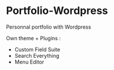 # Portfolio-Wordpress
Personnal portfolio with Wordpress

Own theme + Plugins : 
- Custom Field Suite
- Search Everything
- Menu Editor